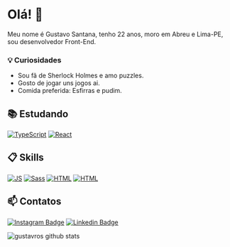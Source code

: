 # Olá! 👋

Meu nome é Gustavo Santana, tenho 22 anos, moro em Abreu e Lima-PE, sou desenvolvedor Front-End.

### 💡 Curiosidades

- Sou fã de Sherlock Holmes e amo puzzles.
- Gosto de jogar uns jogos ai.
- Comida preferida: Esfirras e pudim.

## 📚 Estudando

[![TypeScript](https://img.shields.io/badge/TypeScript-007ACC?style=for-the-badge&logo=typescript&logoColor=white)]()
[![React](https://img.shields.io/badge/React-20232A?style=for-the-badge&logo=react&logoColor=61DAFB)]()

## 📋 Skills

[![JS](https://img.shields.io/badge/JavaScript-F7DF1E?style=for-the-badge&logo=javascript&logoColor=black)]()
[![Sass](https://img.shields.io/badge/Sass-CC6699?style=for-the-badge&logo=sass&logoColor=white)]()
[![HTML](https://img.shields.io/badge/HTML5-E34F26?style=for-the-badge&logo=html5&logoColor=white)]()
[![HTML](https://img.shields.io/badge/CSS3-1572B6?style=for-the-badge&logo=css3&logoColor=white)]()

## 📫 Contatos

[![Instagram Badge](https://img.shields.io/badge/@gustavron-2D425E?style=flat&labelColor=2D425E&logo=instagram&logoColor=white&link=https://instagram.com/leuvargas)](https://www.instagram.com/gustavron)
[![Linkedin Badge](https://img.shields.io/badge/Gustavo%20Santana-2D425E?style=flat&logo=Linkedin&logoColor=white&link=https://www.linkedin.com/in/leonardo-luis-de-vargas/)](https://www.linkedin.com/in/gustavo-santana-b13330235/) 

![gustavros github stats](https://github-readme-stats.vercel.app/api?username=gustavros&hide=[%22issues%22]&show_icons=true)
